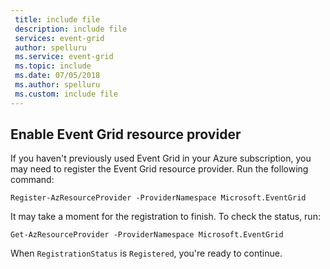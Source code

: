 ```yaml
---
 title: include file
 description: include file
 services: event-grid
 author: spelluru
 ms.service: event-grid
 ms.topic: include
 ms.date: 07/05/2018
 ms.author: spelluru
 ms.custom: include file
---
```


## Enable Event Grid resource provider

If you haven't previously used Event Grid in your Azure subscription, you may need to register the Event Grid resource provider. Run the following command:

```azurepowershell-interactive
Register-AzResourceProvider -ProviderNamespace Microsoft.EventGrid
```

It may take a moment for the registration to finish. To check the status, run:

```azurepowershell-interactive
Get-AzResourceProvider -ProviderNamespace Microsoft.EventGrid
```

When `RegistrationStatus` is `Registered`, you're ready to continue.
